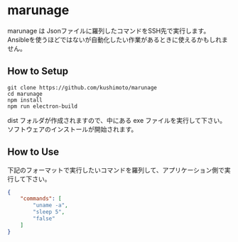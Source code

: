 # marunage

marunage は Jsonファイルに羅列したコマンドをSSH先で実行します。
Ansibleを使うほどではないが自動化したい作業があるときに使えるかもしれません。

## How to Setup

```
git clone https://github.com/kushimoto/marunage
cd marunage
npm install
npm run electron-build
```

dist フォルダが作成されますので、中にある exe ファイルを実行して下さい。
ソフトウェアのインストールが開始されます。

## How to Use

下記のフォーマットで実行したいコマンドを羅列して、アプリケーション側で実行して下さい。

```json
{
    "commands": [
        "uname -a",
        "sleep 5",
        "false"
    ]
}
```